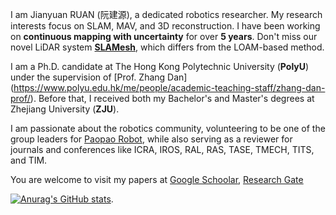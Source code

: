 
I am Jianyuan RUAN (阮建源), a dedicated robotics researcher. My research interests focus on SLAM, MAV, and 3D reconstruction. I have been working on **continuous mapping with uncertainty** for over **5 years**. Don't miss our novel LiDAR system [**SLAMesh**](https://github.com/lab-sun/SLAMesh), which differs from the LOAM-based method.

I am a Ph.D. candidate at The Hong Kong Polytechnic University (**PolyU**) under the supervision of [Prof. Zhang Dan] (https://www.polyu.edu.hk/me/people/academic-teaching-staff/zhang-dan-prof/). Before that, I received both my Bachelor's and Master's degrees at Zhejiang University (**ZJU**).

I am passionate about the robotics community, volunteering to be one of the group leaders for [Paopao Robot](https://github.com/RuanJY/paopao_pointcloud_group_articles), while also serving as a reviewer for journals and conferences like ICRA, IROS, RAL, RAS, TASE, TMECH, TITS, and TIM.

You are welcome to visit my papers at [Google Schoolar](https://scholar.google.com.hk/citations?user=Jq5iTpUAAAAJ&hl=zh-CN), [Research Gate](https://www.researchgate.net/profile/Jianyuan-Ruan)

[![Anurag's GitHub stats](https://github-readme-stats.vercel.app/api?username=RuanJY)](https://github.com/anuraghazra/github-readme-stats).
